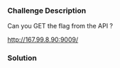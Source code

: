 ### Challenge Description

Can you GET the flag from the API ?

http://167.99.8.90:9009/

### Solution 

